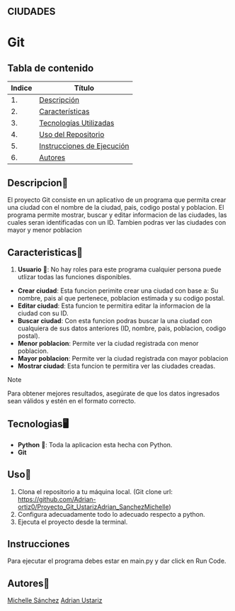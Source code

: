 ## CIUDADES

# Git

## Tabla de contenido
| Indice | Título  |
|--|--|
| 1. | [Descripción](#Descripcion) |
| 2. | [Características](#Caracteristicas) |
| 3. | [Tecnologías Utilizadas](#Tecnologias) |
| 4. | [Uso del Repositorio](#Uso) |
| 5. | [Instrucciones de Ejecución](#Instrucciones) |
| 6. | [Autores](#Autores) |


## Descripcion🚀

El proyecto Git consiste en un aplicativo de un programa que permita crear una ciudad con el nombre de la ciudad, pais, codigo postal y poblacion. El programa permite mostrar, buscar y editar informacion de las ciudades, las cuales seran identificadas con un ID. Tambien podras ver las ciudades con mayor y menor poblacion


## Caracteristicas🧮

1. **Usuario** 👥: No hay roles para este programa cualquier persona puede utlizar todas las funciones disponibles.

- **Crear ciudad**: Esta funcion perimite crear una ciudad con base a: Su nombre, pais al que pertenece, poblacion estimada y su codigo postal.
- **Editar ciudad**: Esta funcion te permitira editar la informacion de la ciudad con su ID.
- **Buscar ciudad**: Con esta funcion podras buscar la una ciudad con cualquiera de sus datos anteriores (ID, nombre, pais, poblacion, codigo postal).
- **Menor poblacion**: Permite ver la ciudad registrada con menor  poblacion.
- **Mayor poblacion**: Permite ver la ciudad registrada con mayor poblacion
- **Mostrar ciudad**: Esta funcion te permitira ver las ciudades creadas.


> [!NOTE]
>Para obtener mejores resultados, asegúrate de que los datos ingresados sean válidos y estén en el formato correcto.


## Tecnologias🖥️

- **Python** 🐍: Toda la aplicacion esta hecha con Python.
- **Git**


## Uso📐

1. Clona el repositorio a tu máquina local. (Git clone url: https://github.com/Adrian-ortiz0/Proyecto_Git_UstarizAdrian_SanchezMichelle)
2. Configura adecuadamente todo lo adecuado respecto a python.
3. Ejecuta el proyecto desde la terminal.


## Instrucciones
Para ejecutar el programa debes estar en main.py y dar click en Run Code.

## Autores👤
[Michelle Sánchez](https://github.com/miDaya02)
[Adrian Ustariz](https://github.com/Adrian-ortiz0)

